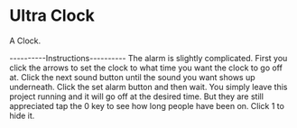 # Ultra Clock
A Clock.

----------Instructions----------
The alarm is slightly complicated. 
First you click the arrows to set the clock to what time you want the clock to go off at. 
Click the next sound button until the sound you want shows up underneath. 
Click the set alarm button and then wait. 
You simply leave this project running and it will go off at the desired time. 
But they are still appreciated tap the 0 key to see how long people have been on. 
Click 1 to hide it.
